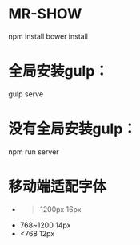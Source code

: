 # MR-SHOW
npm install
bower install

# 全局安装gulp：
gulp serve
# 没有全局安装gulp：
npm run server

# 移动端适配字体
* >1200px 16px
* 768~1200 14px
* <768 12px